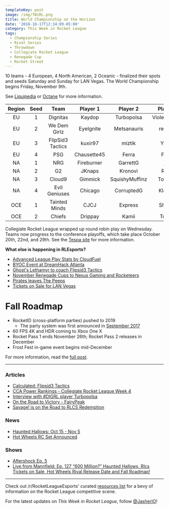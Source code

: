 ```yaml
---
templateKey: post
image: /img/TWiRL.png
title: World Championship on the Horizon
date: '2018-10-17T12:34:09-05:00'
category: This Week in Rocket League
tags:
  - Championship Series
  - Rival Series
  - Throwdown
  - Collegiate Rocket League
  - Renegade Cup
  - Rocket Street
---
```

10 teams - 4 European, 4 North American, 2 Oceanic - finalized their spots and seeds Saturday and Sunday for LAN Vegas. The World Championship begins Friday, November 9th.

See [Liquipedia](https://liquipedia.net/rocketleague/Rocket_League_Championship_Series/Season_6) or [Octane](https://octane.gg/event/rlcs-season-six-world-championship) for more information.

| Region | Seed | Team | Player 1 | Player 2 | Player 3 |
|:------:|:----:|:----------------:|:-----------:|:--------------:|:------------:|
| EU | 1 | Dignitas | Kaydop | Turbopolsa | ViolentPanda |
| EU | 2 | We Dem Girlz | EyeIgnite | Metsanauris | remkoe |
| EU | 3 | FlipSid3 Tactics | kuxir97 | miztik | Yukeo |
| EU | 4 | PSG | Chausette45 | Ferra | Fruity |
| NA | 1 | NRG | Fireburner | GarrettG | jstn |
| NA | 2 | G2 | JKnaps | Kronovi | Rizzo |
| NA | 3 | Cloud9 | Gimmick | SquishyMuffinz | Torment |
| NA | 4 | Evil Geniuses | Chicago | CorruptedG | Klassux |
| OCE | 1 | Tainted Minds | CJCJ | Express | Shadey |
| OCE | 2 | Chiefs | Drippay | Kamii | Torsos |

Collegiate Rocket League wrapped up round robin play on Wednesday. Teams now progress to the conference playoffs, which take place October 20th, 22nd, and 29th. See the [Tespa site](https://compete.tespa.org/tournament/117) for more information.  

**What else is happening in RLEsports?**

* [Advanced League Play Stats by CloudFuel](https://twitter.com/CloudFuel/status/1052588455253987329)
* [BYOC Event at DreamHack Atlanta](https://www.reddit.com/r/RocketLeagueEsports/comments/9or5le/dreamhack_atlanta_2018_nov_1618_byoc_event_1200/)
* [Ghost's Lethamyr to coach Flipsid3 Tactics](https://twitter.com/Lethamyr_RL/status/1052624073837051906)
* [November Renegade Cups to Nexus Gaming and Rocketeers](https://www.rocketleagueesports.com/news/november-renegade-cup-monthly-tournaments-/)
* [Pirates leaves The Peeps](https://twitter.com/unwise_pirates/status/1051943345109553152)
* [Tickets on Sale for LAN Vegas](https://www.reddit.com/r/RocketLeagueEsports/comments/9op14x/rlcs_world_championship_tickets_megathread/)

# Fall Roadmap

* RocketID (cross-platform parties) pushed to 2019
  * The party system was first announced in [September 2017](https://www.rocketleague.com/news/roadmap-after-autumn-update/)
* 60 FPS 4K and HDR coming to Xbox One X
* Rocket Pass 1 ends November 26th; Rocket Pass 2 releases in December
* Frost Fest in-game event begins mid-December

For more information, read the [full post](https://www.rocketleague.com/news/rocket-league-roadmap-fall-2018/).

---

### Articles

* [Calculated: Flipsid3 Tactics](https://www.rocketleagueesports.com/news/calculated--13--flipsid3-tactics/)
* [CCA Power Rankings - Collegiate Rocket League Week 4](https://www.reddit.com/r/RocketLeagueEsports/comments/9ohkeo/collegiate_rocket_league_week_4_cca_power_rankings/)
* [Interview with #DIGRL player Turbopolsa](http://team-dignitas.net/articles/news/rocket-league/13044/interview-with-digrl-player-turbopolsa)
* [On the Road to Victory - FairyPeak](https://www.theplayerslobby.com/2812/on-the-road-to-victory-fairy-peak-team-vitality-rocket-league/#.IIXVkQG3ZL)
* [Savage! is on the Road to RLCS Redemption](https://ginx.tv/rocket-league/savage-road-to-rlcs-redemption/)

### News

* [Haunted Hallows: Oct 15 - Nov 5](https://www.rocketleague.com/news/haunted-hallows-returns-october-15/)
* [Hot Wheels RC Set Announced](https://www.rocketleague.com/news/hot-wheels-rocket-league-rc-rivals-set-november-1/)

### Shows

* [Aftershock Ep. 5](https://www.youtube.com/watch?v=sp8U-lsEvM4)
* [Live from Mannfield: Ep. 127 “600 Million?” Haunted Hallows, Rlcs Tickets on Sale, Hot Wheels Rival Release Date and Fall Roadmap!](http://www.lfmannfield.com/episodes/2018/10/17/ep-127-600-million-haunted-hallows-rlcs-tickets-on-sale-hot-wheels-rival-release-date-and-fall-roadmap)

---

Check out /r/RocketLeagueEsports' curated [resources list](https://www.reddit.com/r/RocketLeagueEsports/wiki/links) for a bevy of information on the Rocket League competitive scene.

For the latest updates on *This Week in Rocket League*, follow [@JasherIO](https://twitter.com/JasherIO)!
